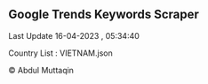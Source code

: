 

## Google Trends Keywords Scraper 
 
Last Update 16-04-2023 , 05:34:40

Country List :
VIETNAM.json



© Abdul Muttaqin 
